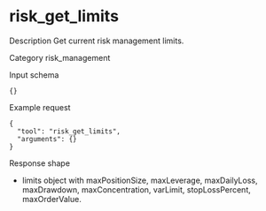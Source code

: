 # risk_get_limits

Description
Get current risk management limits.

Category
risk_management

Input schema

```
{}
```

Example request

```
{
  "tool": "risk_get_limits",
  "arguments": {}
}
```

Response shape

- limits object with maxPositionSize, maxLeverage, maxDailyLoss, maxDrawdown, maxConcentration, varLimit, stopLossPercent, maxOrderValue.
